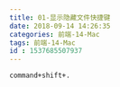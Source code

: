 ```yaml
---
title: 01-显示隐藏文件快捷键
date: 2018-09-14 14:26:35
categories: 前端-14-Mac
tags: 前端-14-Mac
id : 1537685507937
---
```


```
command+shift+.
```
